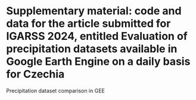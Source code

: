 # Supplementary material: code and data for the article submitted for IGARSS 2024, entitled Evaluation of precipitation datasets available in Google Earth Engine on a daily basis for Czechia
Precipitation dataset comparison in GEE
